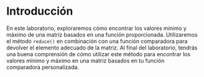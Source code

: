 # Introducción

En este laboratorio, exploraremos cómo encontrar los valores mínimo y máximo de una matriz basados en una función proporcionada. Utilizaremos el método `reduce()` en combinación con una función comparadora para devolver el elemento adecuado de la matriz. Al final del laboratorio, tendrás una buena comprensión de cómo utilizar este método para encontrar los valores mínimo y máximo en una matriz basados en tu función comparadora personalizada.
